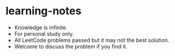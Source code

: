 # learning-notes

* Knowledge is infinite.
* For personal study only.
* All LeetCode problems passed but it may not the best solution.
* Welcome to discuss the problem if you find it.